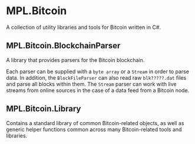 # MPL.Bitcoin
A collection of utility libraries and tools for Bitcoin written in C#.

## MPL.Bitcoin.BlockchainParser

A library that provides parsers for the Bitcoin blockchain.

Each parser can be supplied with a `byte array` or a `Stream` in order to parse data.  In addition, the `BlockFileParser` can also read raw `blk?????.dat` files and parse all blocks within them.
The `Stream` parser can work with live streams from online sources in the case of a data feed from a Bitcoin node.

## MPL.Bitcoin.Library

Contains a standard library of common Bitcoin-related objects, as well as generic helper functions common across many Bitcoin-related tools and libraries.

